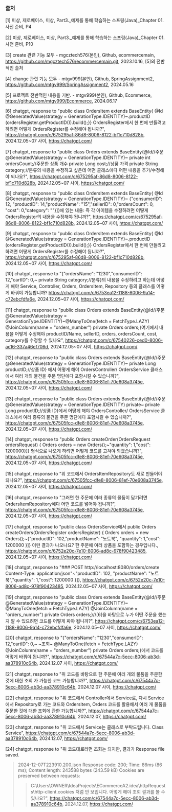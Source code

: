 ### 출처
[1] 미상, 제로베이스, 미상, Part3._예제를 통해 학습하는
스프링(Java)_Chapter 01.사전 준비, P4

[2] 미상, 제로베이스, 미상, Part3._예제를 통해 학습하는
스프링(Java)_Chapter 01.사전 준비, P10

[3] create 관련 기능 모두 - mgcztech576(본인), Github, ecommercemain, 
https://github.com/mgcztech576/ecommercemain.git, 2023.10.16,
[5]의 전반적인 출처

[4] change 관련 기능 모두 - mtgv999(본인), Github, SpringAssignment2,
https://github.com/mtgv999/SpringAssignment2, 2024.05.16

[5] 프로젝트 전반적인 내용을 기반. - mtgv999(본인), Github, Ecommerce,
https://github.com/mtgv999/Ecommerce, 2024.06.17

[6] chatgpt, response to "public class OrdersItem extends BaseEntity{ @Id
@GeneratedValue(strategy = GenerationType.IDENTITY)~.productID
(ordersRegister.getProductID()).build();}} OrdersRegister에서
한 번에 만들려고 하려면 어떻게 OrdersRegister를 수정해야 됩니까?", 
https://chatgpt.com/c/675295af-86d8-8006-8122-bf1c710d828b,
2024.12.05~07 사이, https://chatgpt.com/

[7] chatgpt, response to "public class Orders extends BaseEntity{@Id//주문
@GeneratedValue(strategy = GenerationType.IDENTITY)~ private int 
ordersCount;//주문한 상품 개수 private Long cost;//상품 가격 
private String category;//분류의 내용을 수정하고 싶은데 어떤 클래스에다 
어떤 내용을 추가/수정해야 되나요?",
https://chatgpt.com/c/675295af-86d8-8006-8122-bf1c710d828b,
2024.12.05~07 사이, https://chatgpt.com/

[8] chatgpt, response to "public class OrdersItem extends BaseEntity{ @Id
@GeneratedValue(strategy = GenerationType.IDENTITY)~ {"consumerID": 12,
"productID": 14,"productName": "15","sellerID": 0,"ordersCount": 0,
"cost": 0,"category": ""}]}에 있는 내용: 즉 각 아이템을 
수정하려면 어떻게 OrdersRegister의 내용을 수정해야 됩니까?",
https://chatgpt.com/c/675295af-86d8-8006-8122-bf1c710d828b,
2024.12.05~07 사이, https://chatgpt.com/

[9] chatgpt, response to "public class OrdersItem extends BaseEntity{ @Id
@GeneratedValue(strategy = GenerationType.IDENTITY)~.productID
(ordersRegister.getProductID()).build();}} OrdersRegister에서
한 번에 만들려고 하려면 어떻게 OrdersRegister를 수정해야 됩니까?",
https://chatgpt.com/c/675295af-86d8-8006-8122-bf1c710d828b,
2024.12.05~07 사이, https://chatgpt.com/

[10] chatgpt, response to "{"ordersName": "1230","consumerID": 12,"cartID": 0,~
private String category;//분류}의 내용을 수정하려고 하는데 어떻게 해야 Service, Controller,
Orders, OrdersItem, Repository 등의 클래스를 어떻게 바꿔야 가능합니까?
https://chatgpt.com/c/6753ea12-1188-8006-9a14-c72ebcfdfa6e,
2024.12.05~07 사이, https://chatgpt.com/

[11] chatgpt, response to "public class Orders extends BaseEntity{@Id//주문
@GeneratedValue(strategy = GenerationType.IDENTITY)~@ManyToOne(fetch = FetchType.LAZY)
@JoinColumn(name = "orders_number") private Orders orders;}여기에서 내용을 어떻게 수정해야
productID/Name, sellerID, orders, ordersCount, cost, category를 수정할 수 있나요",
https://chatgpt.com/c/67540226-ced0-8006-ac16-337a46ef706d,
2024.12.05~07 사이, https://chatgpt.com/

[12] chatgpt, response to "public class Orders extends BaseEntity{@Id//주문
@GeneratedValue(strategy = GenerationType.IDENTITY)~ private 
Long productID;//상품 ID} 에서 어떻게 해야 OrdersController/ 
OrdersService 클래스에서 여러 개의 물건을 주문 명단에다 포함시킬 수 있습니까?",
https://chatgpt.com/c/67505fcc-dfe8-8006-81ef-70e608a3745e,
2024.12.05~07 사이, https://chatgpt.com/

[13] chatgpt, response to "public class Orders extends BaseEntity{@Id//주문
@GeneratedValue(strategy = GenerationType.IDENTITY) private~
private Long productID;//상품 ID}에서 어떻게 해야 OrdersController/ 
OrdersService 클래스에서 여러 종류의 물건을 주문 명단에다 포함시킬 수 있습니까?",
https://chatgpt.com/c/67505fcc-dfe8-8006-81ef-70e608a3745e,
2024.12.05~07 사이, https://chatgpt.com/

[14] chatgpt, response to "public Orders createOrder(OrdersRequest ordersRequest) {
Orders orders = new Orders();~"quantity": 1,"cost": 1200000}]}
형식으로 나오게 하려면 어떻게 코드를 고쳐야 되겠습니까?",
https://chatgpt.com/c/67505fcc-dfe8-8006-81ef-70e608a3745e,
2024.12.05~07 사이, https://chatgpt.com/

[15] chatgpt, response to "위 코드에서 OrdersItemRepository도 새로 만들어야 되나요?",
https://chatgpt.com/c/67505fcc-dfe8-8006-81ef-70e608a3745e,
2024.12.05~07 사이, https://chatgpt.com/

[16] chatgpt, response to "그러면 한 주문에 여러 종류의 물품이 담기려면 
OrdersItemRepository에다 어떤 코드를 넣어야 됩니까?",
https://chatgpt.com/c/67505fcc-dfe8-8006-81ef-70e608a3745e,
2024.12.05~07 사이, https://chatgpt.com/

[17] chatgpt, response to "public class OrdersService에서 public Orders createOrders(OrdersRegister ordersRegister) {
Orders orders = new Orders();~{"productID": 102,"productName": "노트북",
"quantity": 1,"cost": 1200000 }]} 이런 결과가 나오나요? 한 주문에 여러 상품을 포함하는 경우입니다.,
https://chatgpt.com/c/6752e20c-7e10-8006-ad8c-978f90423485,
2024.12.05~07 사이, https://chatgpt.com/

[18] chatgpt, response to "### POST http://localhost:8080/orders/create
Content-Type: application/json"~"productID": 102,
"productName": "노트북","quantity": 1,"cost": 1200000 }]},
https://chatgpt.com/c/6752e20c-7e10-8006-ad8c-978f90423485,
2024.12.05~07 사이, https://chatgpt.com/

[19] chatgpt, response to "public class Orders extends BaseEntity{@Id//주문
@GeneratedValue(strategy = GenerationType.IDENTITY)~
@ManyToOne(fetch = FetchType.LAZY) @JoinColumn(name = "orders_number")
private Orders orders;}//[6]을 바탕으로 누가 어떤 주문을 했는 지 알 수 있으려면 코드를 어떻게 짜야 됩니까?",
https://chatgpt.com/c/6753ea12-1188-8006-9a14-c72ebcfdfa6e,
2024.12.05~07 사이, https://chatgpt.com/

[20] chatgpt, response to "{"ordersName": "1230","consumerID": 12,"cartID": 0,~
~조회~    @ManyToOne(fetch = FetchType.LAZY)
@JoinColumn(name = "orders_number")
private Orders orders;}에서 코드를 어떻게 바꿔야 됩니까?",
https://chatgpt.com/c/67544a7c-5ecc-8006-ab3d-aa378910c64b,
2024.12.07 사이, https://chatgpt.com/

[21] chatgpt, response to "위 코드를 바탕으로 한 주문에 여러 개의 
물품을 주문한 것에 대한 조회 가 가능한 코드 가능합니까?",
https://chatgpt.com/c/67544a7c-5ecc-8006-ab3d-aa378910c64b,
2024.12.07 사이, https://chatgpt.com/

[22] chatgpt, response to "위 코드에서 Controller에서 Service로, 
다시 Service에서 Repository로 가는 코드와 OrdersItem, Orders 코드를
활용해서 여러 개 물품을 주문한 것에 대한 조회에 관한 가능합니까?",
https://chatgpt.com/c/67544a7c-5ecc-8006-ab3d-aa378910c64b,
2024.12.07, https://chatgpt.com/

[23] chatgpt, response to "위 코드에서 Service는 클래스로
부탁드립니다. Class Service",
https://chatgpt.com/c/67544a7c-5ecc-8006-ab3d-aa378910c64b,
2024.12.07, https://chatgpt.com/

[24] chatgpt, response to "위 코드대로라면 조회는 되지만, 결과가 Response file saved.
> 2024-12-07T223910.200.json Response code: 200; Time: 86ms (86 ms); Content length: 
243588 bytes (243.59 kB) Cookies are preserved between requests:
> >C:\Users\OWNER\IdeaProjects\ECommerceA2\.idea\httpRequests\http-client.cookies 처럼 안 보입니다. 어떻게 해야 조회 결과를 볼 수 있나요?",
https://chatgpt.com/c/67544a7c-5ecc-8006-ab3d-aa378910c64b,
2024.12.07, https://chatgpt.com/